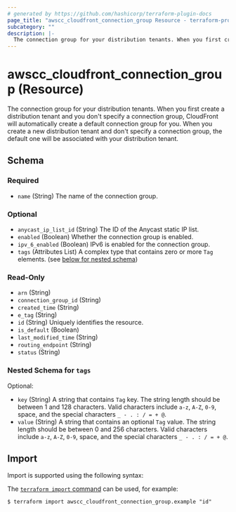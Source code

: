 ```yaml
---
# generated by https://github.com/hashicorp/terraform-plugin-docs
page_title: "awscc_cloudfront_connection_group Resource - terraform-provider-awscc"
subcategory: ""
description: |-
  The connection group for your distribution tenants. When you first create a distribution tenant and you don't specify a connection group, CloudFront will automatically create a default connection group for you. When you create a new distribution tenant and don't specify a connection group, the default one will be associated with your distribution tenant.
---
```


# awscc_cloudfront_connection_group (Resource)

The connection group for your distribution tenants. When you first create a distribution tenant and you don't specify a connection group, CloudFront will automatically create a default connection group for you. When you create a new distribution tenant and don't specify a connection group, the default one will be associated with your distribution tenant.



<!-- schema generated by tfplugindocs -->
## Schema

### Required

- `name` (String) The name of the connection group.

### Optional

- `anycast_ip_list_id` (String) The ID of the Anycast static IP list.
- `enabled` (Boolean) Whether the connection group is enabled.
- `ipv_6_enabled` (Boolean) IPv6 is enabled for the connection group.
- `tags` (Attributes List) A complex type that contains zero or more ``Tag`` elements. (see [below for nested schema](#nestedatt--tags))

### Read-Only

- `arn` (String)
- `connection_group_id` (String)
- `created_time` (String)
- `e_tag` (String)
- `id` (String) Uniquely identifies the resource.
- `is_default` (Boolean)
- `last_modified_time` (String)
- `routing_endpoint` (String)
- `status` (String)

<a id="nestedatt--tags"></a>
### Nested Schema for `tags`

Optional:

- `key` (String) A string that contains ``Tag`` key.
 The string length should be between 1 and 128 characters. Valid characters include ``a-z``, ``A-Z``, ``0-9``, space, and the special characters ``_ - . : / = + @``.
- `value` (String) A string that contains an optional ``Tag`` value.
 The string length should be between 0 and 256 characters. Valid characters include ``a-z``, ``A-Z``, ``0-9``, space, and the special characters ``_ - . : / = + @``.

## Import

Import is supported using the following syntax:

The [`terraform import` command](https://developer.hashicorp.com/terraform/cli/commands/import) can be used, for example:

```shell
$ terraform import awscc_cloudfront_connection_group.example "id"
```
